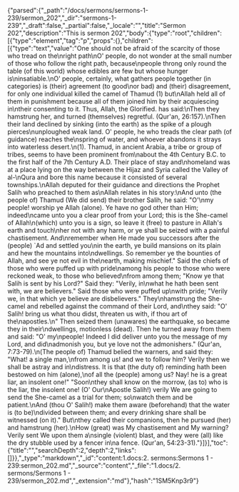 {"parsed":{"_path":"/docs/sermons/sermons-1-239/sermon_202","_dir":"sermons-1-239","_draft":false,"_partial":false,"_locale":"","title":"Sermon 202","description":"This is sermon 202","body":{"type":"root","children":[{"type":"element","tag":"p","props":{},"children":[{"type":"text","value":"One should not be afraid of the scarcity of those who tread on the\nright path\nO' people, do not wonder at the small number of those who follow the right path, because\npeople throng only round the table (of this world) whose edibles are few but whose hunger is\ninsatiable.\nO' people, certainly, what gathers people together (in categories) is (their) agreement (to good\nor bad) and (their) disagreement, for only one individual killed the camel of Thamud (1) but\nAllah held all of them in punishment because all of them joined him by their acquiescing in\ntheir consenting to it. Thus, Allah, the Glorified. has said:\nThen they hamstrung her, and turned (themselves) regretful. (Qur'an, 26:157).\nThen their land declined by sinking (into the earth) as the spike of a plough pierces\nunploughed weak land. O' people, he who treads the clear path (of guidance) reaches the\nspring of water, and whoever abandons it strays into waterless desert.\n(1). Thamud, in ancient Arabia, a tribe or group of tribes, seems to have been prominent from\nabout the 4th Century B.C. to the first half of the 7th Century A.D. Their place of stay and\nhomeland was at a place lying on the way between the Hijaz and Syria called the Valley of al-\nQura and bore this name because it consisted of several townships.\nAllah deputed for their guidance and directions the Prophet Salih who preached to them as\nAllah relates in his story:\nAnd unto (the people of) Thamud (We did send) their brother Salih, he said: \"O'\nmy people! worship ye Allah (alone). Ye have no god other than Him; indeed\ncame unto you a clear proof from your Lord; this is the She-camel of Allah\n(which) unto you is a sign, so leave it (free) to pasture in Allah's earth and touch\nher not with any harm, or ye shall be seized with a painful chastisement. And\nremember when He made you successors after the (people) `Ad and settled you\nin the earth, ye build mansions on its plain and hew the mountains into\ndwellings. So remember ye the bounties of Allah, and see ye not evil in the\nearth, making mischief.\" Said the chiefs of those who were puffed up with pride\namong his people to those who were reckoned weak, to those who believed\nfrom among them; \"Know ye that Salih is sent by his Lord?\" Said they: \"Verily, in\nwhat he hath been sent with, we are believers.\" Said those who were puffed up\nwith pride; \"Verily we, in that which ye believe are disbelievers.\" They\nhamstrung the She-camel and rebelled against the command of their Lord, and\nthey said: \"O' Salih! bring us what thou didst, threaten us with, if thou art of the\napostles.\n\" Then seized them (unawares) the earthquake, so became they in their\ndwellings, motionless (dead). Then he turned away from them and said: \"O' my\npeople! Indeed I did deliver unto you the message of my Lord, and did\nadmonish you, but ye love not the admonishers.\" (Qur'an, 7:73-79).\n(The people of) Thamud belied the warners, and said they: \"What! a single man,\nfrom among us! and we to follow him? Verily then we shall be astray and in\ndistress. It is that (the duty of) reminding hath been bestowed on him (alone),\nof all the (people) among us? Nay! he is a great liar, an insolent one!\" \"Soon\nthey shall know on the morrow, (as to) who is the liar, the insolent one! (O' Our\nApostle Salih!) verily We are going to send the She-camel as a trial for them; so\nwatch them and be patient.\nAnd (thou O' Salih!) make them aware (beforehand) that the water is (to be)\ndivided between them; and every drinking share shall be witnessed (on it).\" But\nthey called their companions, then he pursued (her) and hamstrung (her).\nHow (great) was My chastisement and My warning? Verily sent We upon them a\nsingle (violent) blast, and they were (all) like the dry stubble used by a fencer in\na fence. (Qur'an, 54:23-31)."}]}],"toc":{"title":"","searchDepth":2,"depth":2,"links":[]}},"_type":"markdown","_id":"content:1.docs:2. sermons:Sermons 1 - 239:sermon_202.md","_source":"content","_file":"1.docs/2. sermons/Sermons 1 - 239/sermon_202.md","_extension":"md"},"hash":"1SM5Knp3r9"}